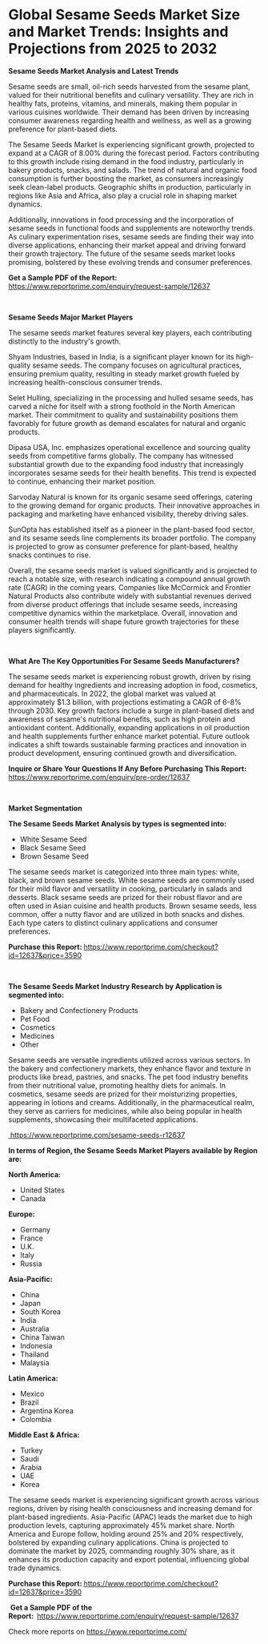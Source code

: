 <p><h1>Global Sesame Seeds Market Size and Market Trends: Insights and Projections from 2025 to 2032</h1></p><p><strong>Sesame Seeds Market Analysis and Latest Trends</strong></p>
<p><p>Sesame seeds are small, oil-rich seeds harvested from the sesame plant, valued for their nutritional benefits and culinary versatility. They are rich in healthy fats, proteins, vitamins, and minerals, making them popular in various cuisines worldwide. Their demand has been driven by increasing consumer awareness regarding health and wellness, as well as a growing preference for plant-based diets.</p><p>The Sesame Seeds Market is experiencing significant growth, projected to expand at a CAGR of 8.00% during the forecast period. Factors contributing to this growth include rising demand in the food industry, particularly in bakery products, snacks, and salads. The trend of natural and organic food consumption is further boosting the market, as consumers increasingly seek clean-label products. Geographic shifts in production, particularly in regions like Asia and Africa, also play a crucial role in shaping market dynamics.</p><p>Additionally, innovations in food processing and the incorporation of sesame seeds in functional foods and supplements are noteworthy trends. As culinary experimentation rises, sesame seeds are finding their way into diverse applications, enhancing their market appeal and driving forward their growth trajectory. The future of the sesame seeds market looks promising, bolstered by these evolving trends and consumer preferences.</p></p>
<p><strong>Get a Sample PDF of the Report:&nbsp;</strong> <a href="https://www.reportprime.com/enquiry/request-sample/12637?utm_campaign=2928&utm_medium=2&utm_source=Github&utm_content=ia&utm_term=19032025&utm_id=sesame-seeds">https://www.reportprime.com/enquiry/request-sample/12637</a></p>
<p>&nbsp;</p>
<p><strong>Sesame Seeds Major Market Players</strong></p>
<p><p>The sesame seeds market features several key players, each contributing distinctly to the industry's growth. </p><p>Shyam Industries, based in India, is a significant player known for its high-quality sesame seeds. The company focuses on agricultural practices, ensuring premium quality, resulting in steady market growth fueled by increasing health-conscious consumer trends. </p><p>Selet Hulling, specializing in the processing and hulled sesame seeds, has carved a niche for itself with a strong foothold in the North American market. Their commitment to quality and sustainability positions them favorably for future growth as demand escalates for natural and organic products.</p><p>Dipasa USA, Inc. emphasizes operational excellence and sourcing quality seeds from competitive farms globally. The company has witnessed substantial growth due to the expanding food industry that increasingly incorporates sesame seeds for their health benefits. This trend is expected to continue, enhancing their market position.</p><p>Sarvoday Natural is known for its organic sesame seed offerings, catering to the growing demand for organic products. Their innovative approaches in packaging and marketing have enhanced visibility, thereby driving sales. </p><p>SunOpta has established itself as a pioneer in the plant-based food sector, and its sesame seeds line complements its broader portfolio. The company is projected to grow as consumer preference for plant-based, healthy snacks continues to rise.</p><p>Overall, the sesame seeds market is valued significantly and is projected to reach a notable size, with research indicating a compound annual growth rate (CAGR) in the coming years. Companies like McCormick and Frontier Natural Products also contribute widely with substantial revenues derived from diverse product offerings that include sesame seeds, increasing competitive dynamics within the marketplace. Overall, innovation and consumer health trends will shape future growth trajectories for these players significantly.</p></p>
<p>&nbsp;</p>
<p><strong>What Are The Key Opportunities For Sesame Seeds Manufacturers?</strong></p>
<p><p>The sesame seeds market is experiencing robust growth, driven by rising demand for healthy ingredients and increasing adoption in food, cosmetics, and pharmaceuticals. In 2022, the global market was valued at approximately $1.3 billion, with projections estimating a CAGR of 6-8% through 2030. Key growth factors include a surge in plant-based diets and awareness of sesame's nutritional benefits, such as high protein and antioxidant content. Additionally, expanding applications in oil production and health supplements further enhance market potential. Future outlook indicates a shift towards sustainable farming practices and innovation in product development, ensuring continued growth and diversification.</p></p>
<p><strong>Inquire or Share Your Questions If Any Before Purchasing This Report:</strong> <a href="https://www.reportprime.com/enquiry/pre-order/12637?utm_campaign=2928&utm_medium=2&utm_source=Github&utm_content=ia&utm_term=19032025&utm_id=sesame-seeds">https://www.reportprime.com/enquiry/pre-order/12637</a></p>
<p>&nbsp;</p>
<p><strong>Market Segmentation</strong></p>
<p><strong>The Sesame Seeds Market Analysis by types is segmented into:</strong></p>
<p><ul><li>White Sesame Seed</li><li>Black Sesame Seed</li><li>Brown Sesame Seed</li></ul></p>
<p><p>The sesame seeds market is categorized into three main types: white, black, and brown sesame seeds. White sesame seeds are commonly used for their mild flavor and versatility in cooking, particularly in salads and desserts. Black sesame seeds are prized for their robust flavor and are often used in Asian cuisine and health products. Brown sesame seeds, less common, offer a nutty flavor and are utilized in both snacks and dishes. Each type caters to distinct culinary applications and consumer preferences.</p></p>
<p><strong>Purchase this Report:&nbsp;</strong><a href="https://www.reportprime.com/checkout?id=12637&price=3590&utm_campaign=2928&utm_medium=2&utm_source=Github&utm_content=ia&utm_term=19032025&utm_id=sesame-seeds">https://www.reportprime.com/checkout?id=12637&price=3590</a></p>
<p>&nbsp;</p>
<p><strong>The Sesame Seeds Market Industry Research by Application is segmented into:</strong></p>
<p><ul><li>Bakery and Confectionery Products</li><li>Pet Food</li><li>Cosmetics</li><li>Medicines</li><li>Other</li></ul></p>
<p><p>Sesame seeds are versatile ingredients utilized across various sectors. In the bakery and confectionery markets, they enhance flavor and texture in products like bread, pastries, and snacks. The pet food industry benefits from their nutritional value, promoting healthy diets for animals. In cosmetics, sesame seeds are prized for their moisturizing properties, appearing in lotions and creams. Additionally, in the pharmaceutical realm, they serve as carriers for medicines, while also being popular in health supplements, showcasing their multifaceted applications.</p></p>
<p><a href="https://www.reportprime.com/sesame-seeds-r12637?utm_campaign=2928&utm_medium=2&utm_source=Github&utm_content=ia&utm_term=19032025&utm_id=sesame-seeds">&nbsp;https://www.reportprime.com/sesame-seeds-r12637</a></p>
<p><strong>In terms of Region, the Sesame Seeds Market Players available by Region are:</strong></p>
<p>
    <p> <strong> North America: </strong>
        <ul>
            <li>United States</li>
            <li>Canada</li>
        </ul>
        </p> 
    <p> <strong> Europe: </strong>
        <ul>
            <li>Germany</li>
            <li>France</li>
            <li>U.K.</li>
            <li>Italy</li>
            <li>Russia</li>
        </ul>
        </p> 
    <p> <strong> Asia-Pacific: </strong>
        <ul>
            <li>China</li>
            <li>Japan</li>
            <li>South Korea</li>
            <li>India</li>
            <li>Australia</li>
            <li>China Taiwan</li>
            <li>Indonesia</li>
            <li>Thailand</li>
            <li>Malaysia</li>
        </ul>
        </p> 
    <p> <strong> Latin America: </strong>
        <ul>
            <li>Mexico</li>
            <li>Brazil</li>
            <li>Argentina Korea</li>
            <li>Colombia</li>
        </ul>
        </p> 
    <p> <strong> Middle East & Africa: </strong>
        <ul>
            <li>Turkey</li>
            <li>Saudi</li>
            <li>Arabia</li>
            <li>UAE</li>
            <li>Korea</li>
        </ul>
    </p>
    </p>
<p><p>The sesame seeds market is experiencing significant growth across various regions, driven by rising health consciousness and increasing demand for plant-based ingredients. Asia-Pacific (APAC) leads the market due to high production levels, capturing approximately 45% market share. North America and Europe follow, holding around 25% and 20% respectively, bolstered by expanding culinary applications. China is projected to dominate the market by 2025, commanding roughly 30% share, as it enhances its production capacity and export potential, influencing global trade dynamics.</p></p>
<p><strong>Purchase this Report: </strong><a href="https://www.reportprime.com/checkout?id=12637&price=3590&utm_campaign=2928&utm_medium=2&utm_source=Github&utm_content=ia&utm_term=19032025&utm_id=sesame-seeds">https://www.reportprime.com/checkout?id=12637&price=3590</a></p>
<p>&nbsp;<strong>Get a Sample PDF of the Report:&nbsp;&nbsp;</strong><a href="https://www.reportprime.com/enquiry/request-sample/12637?utm_campaign=2928&utm_medium=2&utm_source=Github&utm_content=ia&utm_term=19032025&utm_id=sesame-seeds">https://www.reportprime.com/enquiry/request-sample/12637</a></p>
<p><strong></strong></p>
<p>Check more reports on <a href="https://www.reportprime.com/?utm_campaign=2928&utm_medium=2&utm_source=Github&utm_content=ia&utm_term=19032025&utm_id=sesame-seeds">https://www.reportprime.com/</a></p>